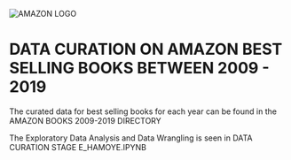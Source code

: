 ![AMAZON LOGO](https://user-images.githubusercontent.com/97951021/161756602-8ec0c388-1a78-4dcf-8ac8-fd47c836c542.png)
# DATA CURATION ON AMAZON BEST SELLING BOOKS BETWEEN 2009 - 2019

The curated data for best selling books for each year can be found in the AMAZON BOOKS 2009-2019 DIRECTORY

The Exploratory Data Analysis and Data Wrangling is seen in DATA CURATION STAGE E_HAMOYE.IPYNB
